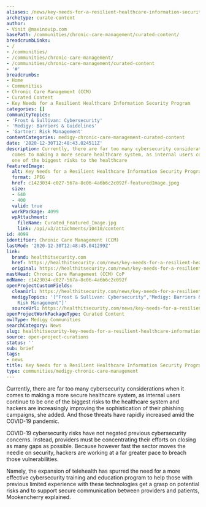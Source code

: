 ```yaml
---
aliases: /news/key-needs-for-a-resilient-healthcare-information-security-program
archetype: curate-content
author:
- Vinit @maxinovip.com
basePath: /communities/chronic-care-management/curated-content/
breadcrumbLinks:
- /
- /communities/
- /communities/chronic-care-management/
- /communities/chronic-care-management/curated-content
- '#'
breadcrumbs:
- Home
- Communities
- Chronic Care Management (CCM)
- Curated Content
- Key Needs for a Resilient Healthcare Information Security Program
categories: []
communityTopics:
- 'Frost & Sullivan: Cybersecurity'
- 'Medigy: Barriers & Guidelines'
- 'Gartner: Risk Management'
contentCategories: medigy-chronic-care-management-curated-content
date: '2020-12-30T12:48:43.024511Z'
description: Currently, there are far too many cybersecurity considerations when it
  comes to making a more secure healthcare system, as internal users continue to be
  one of the biggest risks to the healthcare
featuredImage:
  alt: Key Needs for a Resilient Healthcare Information Security Program
  format: JPEG
  href: c1423034-c027-567a-8c06-4a6b6c2c092f-featuredImage.jpeg
  size:
  - 640
  - 400
  valid: true
  workPackage: 4099
  wpAttachment:
    fileName: Curated_Featured_Image.jpg
    link: /api/v3/attachments/10410/content
id: 4099
identifier: Chronic Care Management (CCM)
lastMod: '2020-12-30T12:48:45.041299Z'
link:
  brand: healthitsecurity.com
  href: https://healthitsecurity.com/news/key-needs-for-a-resilient-healthcare-information-security-program
  original: https://healthitsecurity.com/news/key-needs-for-a-resilient-healthcare-information-security-program
mastHead: Chronic Care Management (CCM) CoP
mdName: c1423034-c027-567a-8c06-4a6b6c2c092f
openProjectCustomFields:
  cleanUrl: https://healthitsecurity.com/news/key-needs-for-a-resilient-healthcare-information-security-program
  medigyTopics: '["Frost & Sullivan: Cybersecurity","Medigy: Barriers & Guidelines","Gartner:
    Risk Management"]'
  sourceUrl: https://healthitsecurity.com/news/key-needs-for-a-resilient-healthcare-information-security-program
openProjectWorkPackageType: Curated Content
owlType: Medigy Communities
searchCategory: News
slug: healthitsecurity-key-needs-for-a-resilient-healthcare-information-security-program
source: open-project-curations
status: ''
sub: brief
tags:
- news
title: Key Needs for a Resilient Healthcare Information Security Program
type: communities/medigy-chronic-care-management
---
```


<p>Currently, there are far too many cybersecurity considerations when it comes to making a more secure healthcare system, as internal users continue to be one of the biggest risks to the healthcare system and hackers are increasingly improving the sophistication of their phishing campaigns, she added. And those threats have rapidly increased amid the COVID-19 pandemic.</p><p>COVID-19 cybersecurity risks have not negated previous cybersecurity concerns. Instead, providers must be concentrating their efforts on closing as many gaps as possible. Because however fast the sector moves the needle on security, hackers are working at a far greater pace to breach those vulnerabilities.</p><p>Namely, the expansion of telehealth has spurred the need for a more effective cybersecurity training and education program to help those with previous limited experience with these technologies get a grasp on potential risks and to support secure communication between providers and patients, Mookencherry explained.&nbsp;</p>